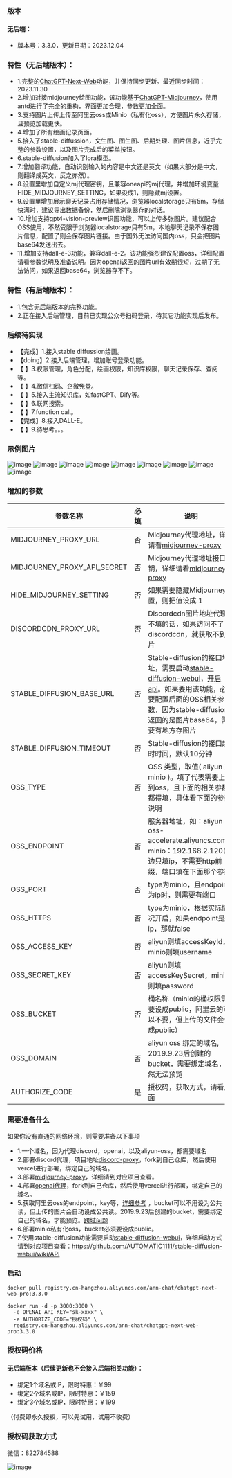 ### 版本
#### 无后端：
- 版本号：3.3.0，更新日期：2023.12.04

### 特性（无后端版本）：
- 1.完整的[ChatGPT-Next-Web](https://github.com/Yidadaa/ChatGPT-Next-Web)功能，并保持同步更新。最近同步时间：2023.11.30
- 2.增加对接midjourney绘图功能，该功能基于[ChatGPT-Midjourney](https://github.com/Licoy/ChatGPT-Midjourney)，使用antd进行了完全的重构，界面更加合理，参数更加全面。
- 3.支持图片上传上传至阿里云oss或Minio（私有化oss），方便图片永久存储，且预览加载更快。
- 4.增加了所有绘画记录页面。
- 5.接入了stable-diffussion，文生图、图生图、后期处理、图片信息，近乎完整的参数设置，以及图片完成后的菜单按钮。
- 6.stable-diffusion加入了lora模型。
- 7.增加翻译功能，自动识别输入的内容是中文还是英文（如果大部分是中文，则翻译成英文，反之亦然）。
- 8.设置里增加自定义mj代理密钥，且兼容oneapi的mj代理，并增加环境变量 HIDE_MIDJOURNEY_SETTING，如果设成1，则隐藏mj设置。
- 9.设置里增加展示聊天记录占用存储情况，浏览器localstorage只有5m，存储快满时，建议导出数据备份，然后删除浏览器存的对话。
- 10.增加支持gpt4-vision-preview识图功能，可以上传多张图片。建议配合OSS使用，不然受限于浏览器localstorage只有5m，本地聊天记录不保存图片信息，配置了则会保存图片链接。由于国外无法访问国内oss，只会把图片base64发送出去。
- 11.增加支持dall-e-3功能，兼容dall-e-2。该功能强烈建议配置oss，详细配置请看参数说明及准备说明。因为openai返回的图片url有效期很短，过期了无法访问，如果返回base64，浏览器存不下。

### 特性（有后端版本）：
- 1.包含无后端版本的完整功能。
- 2.正在接入后端管理，目前已实现公众号扫码登录，待其它功能实现后发布。

### 后续待实现
- 【完成】1.接入stable diffussion绘画。
- 【doing】2.接入后端管理，增加账号登录功能。
- 【     】3.权限管理，角色分配，绘画权限，知识库权限，聊天记录保存、查阅等。
- 【     】4.微信扫码、企微免登。
- 【     】5.接入主流知识库，如fastGPT、Dify等。
- 【     】6.联网搜索。
- 【     】7.function call。
- 【完成】8.接入DALL-E。
- 【     】9.待思考。。。

### 示例图片
![image](./images/img1.png)
![image](./images/img2.png)
![image](./images/img3.png)
![image](./images/img4.png)
![image](./images/img5.png)
![image](./images/img6.png)
![image](./images/img7.png)
![image](./images/img8.png)
![image](./images/img9.png)

### 增加的参数
| 参数名称                        | 必填 | 说明                                                                                                                                                                                                                                                    |
|-----------------------------|----|-------------------------------------------------------------------------------------------------------------------------------------------------------------------------------------------------------------------------------------------------------|
| MIDJOURNEY_PROXY_URL        | 否  | Midjourney代理地址，详细请看[midjourney-proxy](https://github.com/novicezk/midjourney-proxy)                                                                                                                                                                   |
| MIDJOURNEY_PROXY_API_SECRET | 否  | Midjourney代理地址接口密钥，详细请看[midjourney-proxy](https://github.com/novicezk/midjourney-proxy)                                                                                                                                                               |
| HIDE_MIDJOURNEY_SETTING     | 否  | 如果需要隐藏Midjourney设置，则把值设成 1                                                                                                                                                                                                                            |
| DISCORDCDN_PROXY_URL        | 否  | Discordcdn图片地址代理，不填的话，如果访问不了discordcdn，就获取不到图片                                                                                                                                                                                                        |
| STABLE_DIFFUSION_BASE_URL   | 否  | Stable-diffusion的接口地址，需要启动[stable-diffusion-webui](https://github.com/AUTOMATIC1111/stable-diffusion-webui)，[开启api](https://github.com/AUTOMATIC1111/stable-diffusion-webui/wiki/API)。如果要用该功能，必须要配置后面的OSS相关参数，因为stable-diffusion返回的是图片base64，需要有地方存图片 |
| STABLE_DIFFUSION_TIMEOUT    | 否  | Stable-diffusion的接口超时时间，默认10分钟                                                                                                                                                                                                                        |
| OSS_TYPE                    | 否  | OSS 类型，取值( aliyun 或 minio )。填了代表需要上传到oss，且下面的相关参数都得填，具体看下面的参数说明                                                                                                                                                                                       |
| OSS_ENDPOINT                | 否  | 服务器地址，如：aliyun：oss-accelerate.aliyuncs.com，minio：192.168.2.120(这边只填ip，不需要http前缀，端口填在下面那个参数)                                                                                                                                                           |
| OSS_PORT                    | 否  | type为minio，且endpoint为ip时，则需要有端口                                                                                                                                                                                                                       |
| OSS_HTTPS                   | 否  | type为minio，根据实际情况开启，如果endpoint是ip，那就false                                                                                                                                                                                                             |
| OSS_ACCESS_KEY              | 否  | aliyun则填accessKeyId，minio则填username                                                                                                                                                                                                                   |
| OSS_SECRET_KEY              | 否  | aliyun则填accessKeySecret，minio则填password                                                                                                                                                                                                               |
| OSS_BUCKET                  | 否  | 桶名称（minio的桶权限需要设成public，阿里云的可以不要，但上传的文件会设成public）                                                                                                                                                                                                     |
| OSS_DOMAIN                  | 否  | aliyun oss 绑定的域名, 2019.9.23后创建的bucket，需要绑定域名，不然无法预览                                                                                                                                                                                                   |
| AUTHORIZE_CODE              | 是  | 授权码，获取方式，请看后面                                                                                                                                                                                                                                         |

### 需要准备什么
如果你没有直通的网络环境，则需要准备以下事项
- 1.一个域名，因为代理discord，openai，以及aliyun-oss，都需要域名
- 2.部署discord代理，项目地址[discord-proxy](https://github.com/vual/discord-proxy)，fork到自己仓库，然后使用vercel进行部署，绑定自己的域名。
- 3.部署[midjourney-proxy](https://github.com/novicezk/midjourney-proxy)，详细请到对应项目查看。
- 4.部署[openai代理](https://github.com/vual/vercel-proxy-openai)，fork到自己仓库，然后使用vercel进行部署，绑定自己的域名。
- 5.获取阿里云oss的endpoint，key等，[详细参考](https://zhuanlan.zhihu.com/p/445967642) ，bucket可以不用设为公共读，但上传的图片会自动设成公共读。2019.9.23后创建的bucket，需要绑定自己的域名，才能预览。[跨域问题](https://help.aliyun.com/zh/oss/the-no-access-control-allow-origin-error-message-is-still-reported-when-you-call-oss-after-setting-cross-domain-rules)
- 6.部署minio私有化oss，bucket必须要设成public。
- 7.使用stable-diffusion功能需要启动[stable-diffusion-webui](https://github.com/AUTOMATIC1111/stable-diffusion-webui)，详细启动方式请到对应项目查看：https://github.com/AUTOMATIC1111/stable-diffusion-webui/wiki/API

### 启动
```shell
docker pull registry.cn-hangzhou.aliyuncs.com/ann-chat/chatgpt-next-web-pro:3.3.0

docker run -d -p 3000:3000 \
  -e OPENAI_API_KEY="sk-xxxx" \
  -e AUTHORIZE_CODE="授权码" \
  registry.cn-hangzhou.aliyuncs.com/ann-chat/chatgpt-next-web-pro:3.3.0
```

### 授权码价格
#### 无后端版本（后续更新也不会接入后端相关功能）：
- 绑定1个域名或IP，限时特惠：￥99
- 绑定2个域名或IP，限时特惠：￥159
- 绑定3个域名或IP，限时特惠：￥199

（付费即永久授权，可以先试用，试用不收费）

### 授权码获取方式
微信：822784588

![image](./images/author.png)


